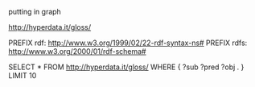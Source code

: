 putting in graph

<http://hyperdata.it/gloss/>



PREFIX rdf: <http://www.w3.org/1999/02/22-rdf-syntax-ns#>
PREFIX rdfs: <http://www.w3.org/2000/01/rdf-schema#>

SELECT * FROM <http://hyperdata.it/gloss/> WHERE {
  ?sub ?pred ?obj .
} LIMIT 10
